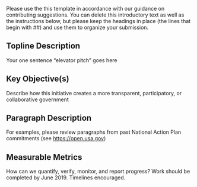 Please use the this template in accordance with our guidance on contributing suggestions. You can delete this introductory text as well as the instructions below, but please keep the headings in place (the lines that begin with ##) and use them to organize your submission.

## Topline Description
Your one sentence “elevator pitch” goes here
 
## Key Objective(s)
Describe how this initiative creates a more transparent, participatory, or collaborative government

## Paragraph Description
For examples, please review paragraphs from past National Action Plan commitments (see https://open.usa.gov)
 
## Measurable Metrics
How can we quantify, verify, monitor, and report progress? Work should be completed by June 2019. Timelines encouraged. 
